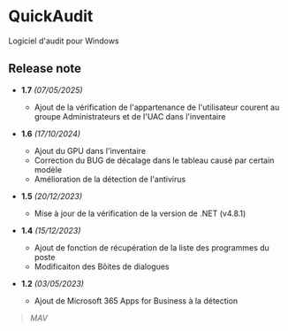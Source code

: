 # QuickAudit
Logiciel d'audit pour Windows   
## Release note
* **1.7** *(07/05/2025)*
    * Ajout de la vérification de l'appartenance de l'utilisateur courent au groupe Administrateurs et de l'UAC dans l'inventaire

* **1.6** *(17/10/2024)*
    * Ajout du GPU dans l'inventaire
    * Correction du BUG de décalage dans le tableau causé par certain modèle
    * Amélioration de la détection de l'antivirus

* **1.5** *(20/12/2023)*
    * Mise à jour de la vérification de la version de .NET (v4.8.1)

* **1.4** *(15/12/2023)*
    * Ajout de fonction de récupération de la liste des programmes du poste
    * Modificaiton des Bôites de dialogues 

* **1.2** *(03/05/2023)*
    * Ajout de Microsoft 365 Apps for Business à la détection

>*MAV*